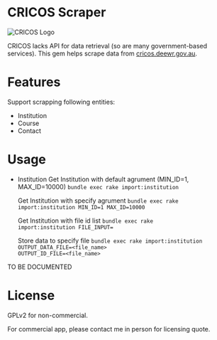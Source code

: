# CRICOS Scraper

![CRICOS Logo](http://cricos.deewr.gov.au/images/cricos.gif)

CRICOS lacks API for data retrieval (so are many government-based services). This gem
helps scrape data from [cricos.deewr.gov.au](http://cricos.deewr.gov.au/).

# Features

Support scrapping following entities:

* Institution
* Course
* Contact

# Usage

* Institution
  Get Institution with default agrument (MIN_ID=1, MAX_ID=10000)
  <code>bundle exec rake import:institution</code>

  Get Institution with specify agrument
  <code>bundle exec rake import:institution MIN_ID=1 MAX_ID=10000</code>

  Get Institution with file id list
  <code>bundle exec rake import:institution FILE_INPUT=<path></code>

  Store data to specify file
  <code>bundle exec rake import:institution OUTPUT_DATA_FILE=<file_name> OUTPUT_ID_FILE=<file_name></code>

TO BE DOCUMENTED

# License

GPLv2 for non-commercial.

For commercial app, please contact me in person for licensing quote.
